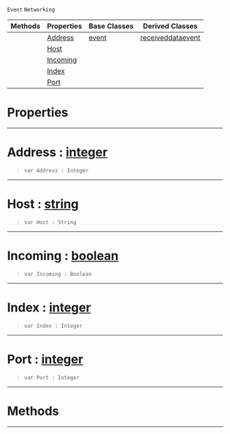  `Event` `Networking`



|Methods|Properties|Base Classes|Derived Classes|
|---|---|---|---|
| |[ Address](https://github.com/zeroengineteam/ZeroDocs/blob/master/code_reference/class_reference/connectionevent.markdown#address-zero-engine-docu)|[event](https://github.com/zeroengineteam/ZeroDocs/blob/master/code_reference/class_reference/event.markdown)|[receiveddataevent](https://github.com/zeroengineteam/ZeroDocs/blob/master/code_reference/class_reference/receiveddataevent.markdown)|
| |[ Host](https://github.com/zeroengineteam/ZeroDocs/blob/master/code_reference/class_reference/connectionevent.markdown#host-zero-engine-documen)| | |
| |[ Incoming](https://github.com/zeroengineteam/ZeroDocs/blob/master/code_reference/class_reference/connectionevent.markdown#incoming-zero-engine-doc)| | |
| |[ Index](https://github.com/zeroengineteam/ZeroDocs/blob/master/code_reference/class_reference/connectionevent.markdown#index-zero-engine-docume)| | |
| |[ Port](https://github.com/zeroengineteam/ZeroDocs/blob/master/code_reference/class_reference/connectionevent.markdown#port-zero-engine-documen)| | |


 #  Properties


---  
 #  Address : [integer](https://github.com/zeroengineteam/ZeroDocs/blob/master/code_reference/nada_base_types/integer.markdown)

> 
> ``` lang=cpp, name=Nada
> var Address : Integer


---  
 #  Host : [string](https://github.com/zeroengineteam/ZeroDocs/blob/master/code_reference/nada_base_types/string.markdown)

> 
> ``` lang=cpp, name=Nada
> var Host : String


---  
 #  Incoming : [boolean](https://github.com/zeroengineteam/ZeroDocs/blob/master/code_reference/nada_base_types/boolean.markdown)

> 
> ``` lang=cpp, name=Nada
> var Incoming : Boolean


---  
 #  Index : [integer](https://github.com/zeroengineteam/ZeroDocs/blob/master/code_reference/nada_base_types/integer.markdown)

> 
> ``` lang=cpp, name=Nada
> var Index : Integer


---  
 #  Port : [integer](https://github.com/zeroengineteam/ZeroDocs/blob/master/code_reference/nada_base_types/integer.markdown)

> 
> ``` lang=cpp, name=Nada
> var Port : Integer


---  
 #  Methods


---  
 

 